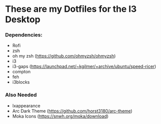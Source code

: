 # These are my Dotfiles for the I3 Desktop

### Dependencies:
- Rofi
- zsh
- oh my zsh (https://github.com/ohmyzsh/ohmyzsh)
- i3
- i3-gaps (https://launchpad.net/~kgilmer/+archive/ubuntu/speed-ricer)
- compton
- feh
- i3blocks

### Also Needed
- lxappearance
- Arc Dark Theme (https://github.com/horst3180/arc-theme)
- Moka Icons (https://snwh.org/moka/download)

